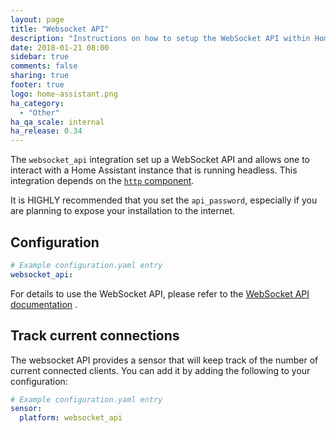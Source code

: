 ```yaml
---
layout: page
title: "Websocket API"
description: "Instructions on how to setup the WebSocket API within Home Assistant."
date: 2018-01-21 08:00
sidebar: true
comments: false
sharing: true
footer: true
logo: home-assistant.png
ha_category:
  - "Other"
ha_qa_scale: internal
ha_release: 0.34
---
```


The `websocket_api` integration set up a WebSocket API and allows one to interact with a Home Assistant instance that is running headless. This integration depends on the [`http` component](/components/http/).

<div class='note warning'>

It is HIGHLY recommended that you set the `api_password`, especially if you are planning to expose your installation to the internet.

</div>

## Configuration

```yaml
# Example configuration.yaml entry
websocket_api:
```

For details to use the WebSocket API, please refer to the [WebSocket API documentation](/developers/websocket_api/) .

## Track current connections

The websocket API provides a sensor that will keep track of the number of current connected clients. You can add it by adding the following to your configuration:

```yaml
# Example configuration.yaml entry
sensor:
  platform: websocket_api
```
